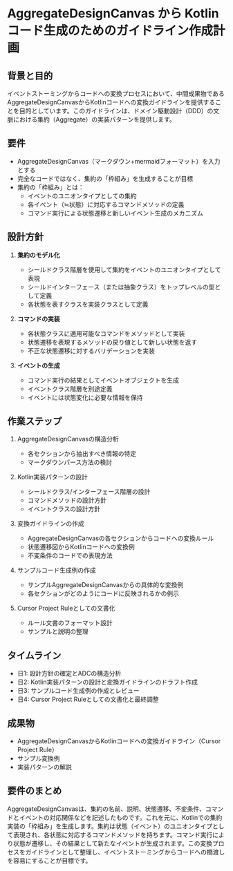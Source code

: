 # AggregateDesignCanvas から Kotlin コード生成のためのガイドライン作成計画

## 背景と目的
イベントストーミングからコードへの変換プロセスにおいて、中間成果物であるAggregateDesignCanvasからKotlinコードへの変換ガイドラインを提供することを目的としています。このガイドラインは、ドメイン駆動設計（DDD）の文脈における集約（Aggregate）の実装パターンを提供します。

## 要件
- AggregateDesignCanvas（マークダウン+mermaidフォーマット）を入力とする
- 完全なコードではなく、集約の「枠組み」を生成することが目標
- 集約の「枠組み」とは：
  - イベントのユニオンタイプとしての集約
  - 各イベント（≒状態）に対応するコマンドメソッドの定義
  - コマンド実行による状態遷移と新しいイベント生成のメカニズム

## 設計方針
1. **集約のモデル化**
   - シールドクラス階層を使用して集約をイベントのユニオンタイプとして表現
   - シールドインターフェース（または抽象クラス）をトップレベルの型として定義
   - 各状態を表すクラスを実装クラスとして定義

2. **コマンドの実装**
   - 各状態クラスに適用可能なコマンドをメソッドとして実装
   - 状態遷移を表現するメソッドの戻り値として新しい状態を返す
   - 不正な状態遷移に対するバリデーションを実装

3. **イベントの生成**
   - コマンド実行の結果としてイベントオブジェクトを生成
   - イベントクラス階層を別途定義
   - イベントには状態変化に必要な情報を保持

## 作業ステップ
1. AggregateDesignCanvasの構造分析
   - 各セクションから抽出すべき情報の特定
   - マークダウンパース方法の検討

2. Kotlin実装パターンの設計
   - シールドクラス/インターフェース階層の設計
   - コマンドメソッドの設計方針
   - イベントクラスの設計方針

3. 変換ガイドラインの作成
   - AggregateDesignCanvasの各セクションからコードへの変換ルール
   - 状態遷移図からKotlinコードへの変換例
   - 不変条件のコードでの表現方法

4. サンプルコード生成例の作成
   - サンプルAggregateDesignCanvasからの具体的な変換例
   - 各セクションがどのようにコードに反映されるかの例示

5. Cursor Project Ruleとしての文書化
   - ルール文書のフォーマット設計
   - サンプルと説明の整理

## タイムライン
- 日1: 設計方針の確定とADCの構造分析
- 日2: Kotlin実装パターンの設計と変換ガイドラインのドラフト作成
- 日3: サンプルコード生成例の作成とレビュー
- 日4: Cursor Project Ruleとしての文書化と最終調整

## 成果物
- AggregateDesignCanvasからKotlinコードへの変換ガイドライン（Cursor Project Rule）
- サンプル変換例
- 実装パターンの解説

## 要件のまとめ
AggregateDesignCanvasは、集約の名前、説明、状態遷移、不変条件、コマンドとイベントの対応関係などを記述したものです。これを元に、Kotlinでの集約実装の「枠組み」を生成します。集約は状態（イベント）のユニオンタイプとして表現され、各状態に対応するコマンドメソッドを持ちます。コマンド実行により状態が遷移し、その結果として新たなイベントが生成されます。この変換プロセスをガイドラインとして整理し、イベントストーミングからコードへの橋渡しを容易にすることが目標です。 